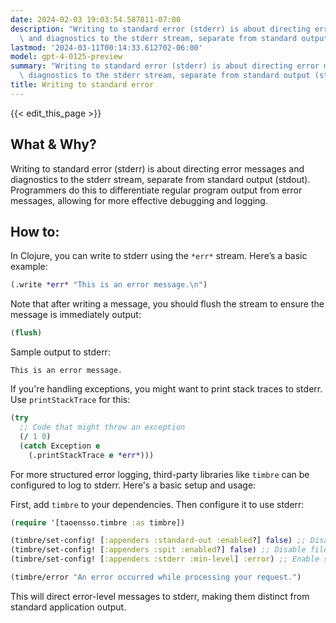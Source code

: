 ```yaml
---
date: 2024-02-03 19:03:54.587811-07:00
description: "Writing to standard error (stderr) is about directing error messages\
  \ and diagnostics to the stderr stream, separate from standard output (stdout).\u2026"
lastmod: '2024-03-11T00:14:33.612702-06:00'
model: gpt-4-0125-preview
summary: "Writing to standard error (stderr) is about directing error messages and\
  \ diagnostics to the stderr stream, separate from standard output (stdout).\u2026"
title: Writing to standard error
---
```


{{< edit_this_page >}}

## What & Why?
Writing to standard error (stderr) is about directing error messages and diagnostics to the stderr stream, separate from standard output (stdout). Programmers do this to differentiate regular program output from error messages, allowing for more effective debugging and logging.

## How to:
In Clojure, you can write to stderr using the `*err*` stream. Here’s a basic example:

```clojure
(.write *err* "This is an error message.\n")
```

Note that after writing a message, you should flush the stream to ensure the message is immediately output:

```clojure
(flush)
```

Sample output to stderr:
```
This is an error message.
```

If you're handling exceptions, you might want to print stack traces to stderr. Use `printStackTrace` for this:

```clojure
(try
  ;; Code that might throw an exception
  (/ 1 0)
  (catch Exception e
    (.printStackTrace e *err*)))
```

For more structured error logging, third-party libraries like `timbre` can be configured to log to stderr. Here's a basic setup and usage:

First, add `timbre` to your dependencies. Then configure it to use stderr:

```clojure
(require '[taoensso.timbre :as timbre])

(timbre/set-config! [:appenders :standard-out :enabled?] false) ;; Disable stdout logging
(timbre/set-config! [:appenders :spit :enabled?] false) ;; Disable file logging
(timbre/set-config! [:appenders :stderr :min-level] :error) ;; Enable stderr for errors

(timbre/error "An error occurred while processing your request.")
```

This will direct error-level messages to stderr, making them distinct from standard application output.
